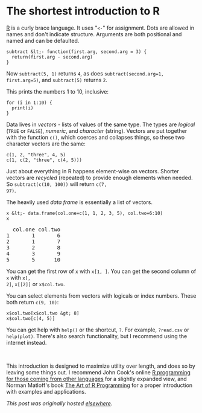 # The shortest introduction to R



<a href="http://www.r-project.org/">R</a> is a curly brace language. It uses "<code>&lt;-</code>" for assignment. Dots are allowed in names and don't indicate structure. Arguments are both positional and named and can be defaulted.

```
subtract &lt;- function(first.arg, second.arg = 3) {
  return(first.arg - second.arg)
}
```

Now <code>subtract(5, 1)</code> returns <code>4</code>, as does <code>subtract(second.arg=1, first.arg=5)</code>, and <code>subtract(5)</code> returns <code>2</code>.

This prints the numbers 1 to 10, inclusive:

```
for (i in 1:10) {
  print(i)
}
```

Data lives in <em>vectors</em> - lists of values of the same type. The types are <em>logical</em> (<code>TRUE</code> or <code>FALSE</code>), <em>numeric</em>, and <em>character</em> (string). Vectors are put together with the function <code>c()</code>, which coerces and collapses things, so these two character vectors are the same:

```
c(1, 2, "three", 4, 5)
c(1, c(2, "three", c(4, 5)))
```

Just about everything in R happens element-wise on vectors. Shorter vectors are <em>recycled</em> (repeated) to provide enough elements when needed. So <code>subtract(c(10, 100))</code> will return <code>c(7, 97)</code>.

The heavily used <em>data frame</em> is essentially a list of vectors.

```
x &lt;- data.frame(col.one=c(1, 1, 2, 3, 5), col.two=6:10)
x
```

<pre>
  col.one col.two
1       1       6
2       1       7
3       2       8
4       3       9
5       5      10</pre>
You can get the first row of <code>x</code> with <code>x[1, ]</code>. You can get the second column of <code>x</code> with <code>x[, 2]</code>, <code>x[[2]]</code> or <code>x$col.two</code>.

You can select elements from vectors with logicals or index numbers. These both return <code>c(9, 10)</code>:

```
x$col.two[x$col.two &gt; 8]
x$col.two[c(4, 5)]
```

You can get help with <code>help()</code> or the shortcut, <code>?</code>. For example, <code>?read.csv</code> or <code>help(plot)</code>. There's also search functionality, but I recommend using the internet instead.

 

This introduction is designed to maximize utility over length, and does so by leaving some things out. I recommend John Cook's online <a href="http://www.johndcook.com/R_language_for_programmers.html">R programming for those coming from other languages</a> for a slightly expanded view, and Norman Matloff's book <a href="http://www.amazon.com/The-Art-Programming-Statistical-Software/dp/1593273843">The Art of R Programming</a> for a proper introduction with examples and applications.



*This post was originally hosted [elsewhere](https://planspacedotorg.wordpress.com/2014/01/01/the-shortest-introduction-to-r-2/).*
